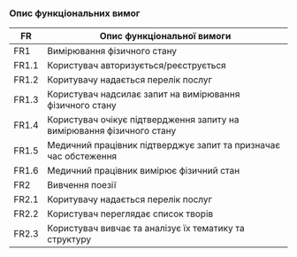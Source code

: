 ### Опис функціональних вимог

| FR    | Опис функціональної вимоги  |
|-------|---------------------------- |
| FR1   | Вимірювання фізичного стану |
| FR1.1 | Користувач авторизується/реєструється |
| FR1.2 | Коритувачу надається перелік послуг |
| FR1.3 | Користувач надсилає запит на вимірювання фізичного стану |
| FR1.4 | Користувач очікує підтвердження запиту на вимірювання фізичного стану |
| FR1.5 | Медичний працівник підтверджує запит та призначає час обстеження |
| FR1.6 | Медичний працівник вимірює фізичний стан |
| FR2   | Вивчення поезії |
| FR2.1 | Коритувачу надається перелік послуг |
| FR2.2 | Користувач переглядає список творів |
| FR2.3 | Користувач вивчає та аналізує їх тематику та структуру |

